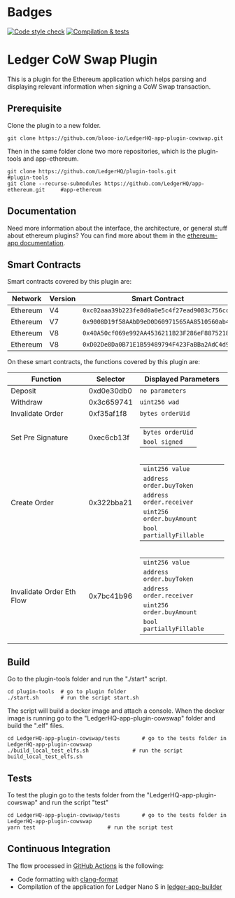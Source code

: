 # Badges

[![Code style check](https://github.com/blooo-io/LedgerHQ-app-plugin-cowswap/actions/workflows/lint-workflow.yml/badge.svg?branch=main)](https://github.com/blooo-io/LedgerHQ-app-plugin-cowswap/actions/workflows/lint-workflow.yml)
[![Compilation & tests](https://github.com/blooo-io/LedgerHQ-app-plugin-cowswap/actions/workflows/ci-workflow.yml/badge.svg?branch=main)](https://github.com/blooo-io/LedgerHQ-app-plugin-cowswap/actions/workflows/ci-workflow.yml)

# Ledger CoW Swap Plugin

This is a plugin for the Ethereum application which helps parsing and displaying relevant information when signing a CoW Swap transaction.

## Prerequisite

Clone the plugin to a new folder.

```shell
git clone https://github.com/blooo-io/LedgerHQ-app-plugin-cowswap.git
```

Then in the same folder clone two more repositories, which is the plugin-tools and app-ethereum.

```shell
git clone https://github.com/LedgerHQ/plugin-tools.git                          #plugin-tools
git clone --recurse-submodules https://github.com/LedgerHQ/app-ethereum.git     #app-ethereum
```

## Documentation

Need more information about the interface, the architecture, or general stuff about ethereum plugins? You can find more about them in the [ethereum-app documentation](https://github.com/LedgerHQ/app-ethereum/blob/master/doc/ethapp_plugins.asc).

## Smart Contracts

Smart contracts covered by this plugin are:

| Network  | Version | Smart Contract                               |
| -------- | ------- | -------------------------------------------- |
| Ethereum | V4      | `0xc02aaa39b223fe8d0a0e5c4f27ead9083c756cc2` |
| Ethereum | V7      | `0x9008D19f58AAbD9eD0D60971565AA8510560ab41` |
| Ethereum | V8      | `0x40A50cf069e992AA4536211B23F286eF88752187` |
| Ethereum | V8      | `0xD02De8Da0B71E1B59489794F423FaBBa2AdC4d93` |


On these smart contracts, the functions covered by this plugin are:

|    Function   | Selector  | Displayed Parameters |
| ---           | ---       | --- |
| Deposit | 0xd0e30db0| <code>no parameters</code> |
| Withdraw     | 0x3c659741| <code>uint256 wad</code>|
| Invalidate Order     | 0xf35af1f8| <code>bytes orderUid</code> |
| Set Pre Signature     | 0xec6cb13f| <table>  <tbody>  <tr><td><code>bytes orderUid</code></td></tr> <tr><td><code>bool signed</code></td></tr> </tbody> </table> |
| Create Order | 0x322bba21 | <table>  <tbody> <tr><td><code>uint256 value</code></td></tr>  <tr><td><code>address order.buyToken</code></td></tr> <tr><td><code>address order.receiver</code></td></tr> <tr><td><code>uint256 order.buyAmount</code></td></tr> <tr><td><code>bool partiallyFillable</code></td></tr> </tbody> </table>
| Invalidate Order Eth Flow | 0x7bc41b96 | <table>  <tbody> <tr><td><code>uint256 value</code></td></tr>  <tr><td><code>address order.buyToken</code></td></tr> <tr><td><code>address order.receiver</code></td></tr> <tr><td><code>uint256 order.buyAmount</code></td></tr> <tr><td><code>bool partiallyFillable</code></td></tr> </tbody> </table>
## Build

Go to the plugin-tools folder and run the "./start" script.

```shell
cd plugin-tools  # go to plugin folder
./start.sh       # run the script start.sh
```

The script will build a docker image and attach a console.
When the docker image is running go to the "LedgerHQ-app-plugin-cowswap" folder and build the ".elf" files.

```shell
cd LedgerHQ-app-plugin-cowswap/tests       # go to the tests folder in LedgerHQ-app-plugin-cowswap
./build_local_test_elfs.sh              # run the script build_local_test_elfs.sh
```

## Tests

To test the plugin go to the tests folder from the "LedgerHQ-app-plugin-cowswap" and run the script "test"

```shell
cd LedgerHQ-app-plugin-cowswap/tests       # go to the tests folder in LedgerHQ-app-plugin-cowswap
yarn test                       # run the script test
```

## Continuous Integration

The flow processed in [GitHub Actions](https://github.com/features/actions) is the following:

- Code formatting with [clang-format](http://clang.llvm.org/docs/ClangFormat.html)
- Compilation of the application for Ledger Nano S in [ledger-app-builder](https://github.com/LedgerHQ/ledger-app-builder)
